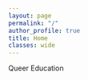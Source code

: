 ```yaml
---
layout: page
permalink: "/"
author_profile: true
title: Home
classes: wide
---
```


<head>
	<link rel="stylesheet" href="https://cdnjs.cloudflare.com/ajax/libs/font-awesome/6.4.0/css/all.min.css"/>
</head>

Queer Education